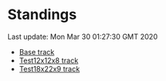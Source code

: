 # Standings

Last update: Mon Mar 30 01:27:30 GMT 2020

* [Base track](comps/Base/2020-03-30/standings.md)
* [Test12x12x8 track](comps/Test12x12x8/2020-03-30/standings.md)
* [Test18x22x9 track](comps/Test18x22x9/2020-03-30/standings.md)
